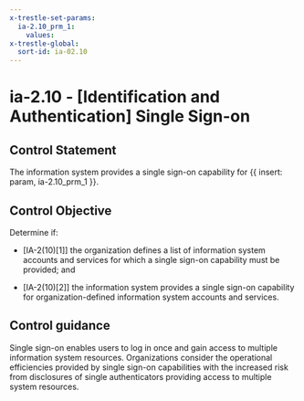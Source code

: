 ```yaml
---
x-trestle-set-params:
  ia-2.10_prm_1:
    values:
x-trestle-global:
  sort-id: ia-02.10
---
```


# ia-2.10 - \[Identification and Authentication\] Single Sign-on

## Control Statement

The information system provides a single sign-on capability for {{ insert: param, ia-2.10_prm_1 }}.

## Control Objective

Determine if:

- \[IA-2(10)[1]\] the organization defines a list of information system accounts and services for which a single sign-on capability must be provided; and

- \[IA-2(10)[2]\] the information system provides a single sign-on capability for organization-defined information system accounts and services.

## Control guidance

Single sign-on enables users to log in once and gain access to multiple information system resources. Organizations consider the operational efficiencies provided by single sign-on capabilities with the increased risk from disclosures of single authenticators providing access to multiple system resources.
